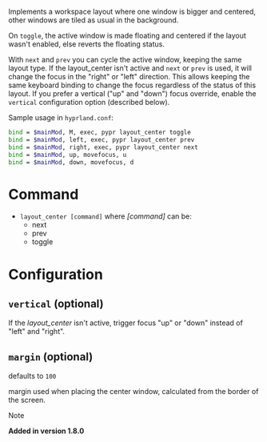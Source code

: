 Implements a workspace layout where one window is bigger and centered,
other windows are tiled as usual in the background.

On `toggle`, the active window is made floating and centered if the layout wasn't enabled, else reverts the floating status.

With `next` and `prev` you can cycle the active window, keeping the same layout type.
If the layout_center isn't active and `next` or `prev` is used, it will change the focus in the "right" or "left" direction.
This allows keeping the same keyboard binding to change the focus regardless of the status of this layout.
If you prefer a vertical ("up" and "down") focus override, enable the `vertical` configuration option (described below).

Sample usage in `hyprland.conf`:
```sh
bind = $mainMod, M, exec, pypr layout_center toggle
bind = $mainMod, left, exec, pypr layout_center prev
bind = $mainMod, right, exec, pypr layout_center next
bind = $mainMod, up, movefocus, u
bind = $mainMod, down, movefocus, d
```

# Command

- `layout_center [command]` where *[command]* can be:
  - next
  - prev
  - toggle

# Configuration

## `vertical` (optional)

If the *layout_center* isn't active, trigger focus "up" or "down" instead of "left" and "right".

## `margin` (optional)

defaults to `100`

margin used when placing the center window, calculated from the border of the screen.

> [!note]
> **Added in version 1.8.0**

